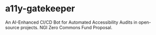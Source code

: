 # a11y-gatekeeper
An AI-Enhanced CI/CD Bot for Automated Accessibility Audits in open-source projects. NGI Zero Commons Fund Proposal.
